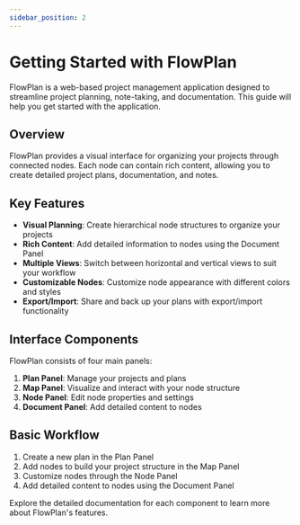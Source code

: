 ```yaml
---
sidebar_position: 2
---
```


# Getting Started with FlowPlan

FlowPlan is a web-based project management application designed to streamline project planning, note-taking, and documentation. This guide will help you get started with the application.

## Overview

FlowPlan provides a visual interface for organizing your projects through connected nodes. Each node can contain rich content, allowing you to create detailed project plans, documentation, and notes.

## Key Features

- **Visual Planning**: Create hierarchical node structures to organize your projects
- **Rich Content**: Add detailed information to nodes using the Document Panel
- **Multiple Views**: Switch between horizontal and vertical views to suit your workflow
- **Customizable Nodes**: Customize node appearance with different colors and styles
- **Export/Import**: Share and back up your plans with export/import functionality

## Interface Components

FlowPlan consists of four main panels:

1. **Plan Panel**: Manage your projects and plans
2. **Map Panel**: Visualize and interact with your node structure
3. **Node Panel**: Edit node properties and settings
4. **Document Panel**: Add detailed content to nodes

## Basic Workflow

1. Create a new plan in the Plan Panel
2. Add nodes to build your project structure in the Map Panel
3. Customize nodes through the Node Panel
4. Add detailed content to nodes using the Document Panel

Explore the detailed documentation for each component to learn more about FlowPlan's features.
